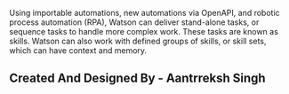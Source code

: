 Using importable automations, new automations via OpenAPI, and robotic process automation (RPA), Watson can deliver stand-alone tasks, or sequence tasks to handle more complex work. These tasks are known as skills. Watson can also work with defined groups of skills, or skill sets, which can have context and memory.

## Created And Designed By - Aantrreksh Singh
